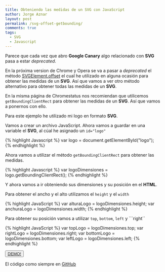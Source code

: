 ```yaml
---
title: Obteniendo las medidas de un SVG con JavaScript
author: Jorge Aznar
layout: post
permalink: /svg-offset-getbounding/
comments: true
tags:
  - SVG
  - Javascript
---
```


Parece que cada vez que abro **Google Canary** algo relacionado con **SVG** pasa a estar *deprecated*.

<!--more-->

En la próxima version de Chrome y Opera se va a pasar a *deprecated* el método [SVGElement.offset](https://www.chromestatus.com/features/5724912467574784) el cual he utilizado en alguna ocasión para obtener las medidas de un **SVG**. Así que vamos a ver otro método alternativo para obtener todas las medidas de un **SVG**.

En la misma página de Chromestatus nos recomiendan que utilicemos ```getBoundingClientRect``` para obtener las medidas de un **SVG**. Así que vamos a ponernos con ello.

Para este ejemplo he utilizado mi logo en formato **SVG**.

Vamos a crear un archivo JavaScript. Ahora vamos a guardar en una variable el **SVG**, al cúal he asignado un ```id="logo"```

{% highlight Javascript %}
var logo = document.getElementById("logo");
{% endhighlight %}

Ahora vamos a utilizar el método ```getBoundingClientRect``` para obtener las medidas.

{% highlight Javascript %}
var logoDimensiones = logo.getBoundingClientRect();
{% endhighlight %}

Y ahora vamos a ir obteniendo sus dimensiones y su posición en el **HTML**.

Para obtener el ancho y el alto utilizamos el ```height``` y el ```width```

{% highlight JavaScript %}
var alturaLogo = logoDimensiones.height;
var anchuraLogo = logoDimensiones.width;
{% endhighlight %}

Para obtener su posición vamos a utilizar ```top```, ```bottom```, ```left``` y ```right``

{% highlight JavaScript %}
var topLogo = logoDimensiones.top;
var rightLogo = logoDimensiones.right;
var bottomLogo = logoDimensiones.bottom;
var leftLogo = logoDimensiones.left;
{% endhighlight %}

<button class="boton-centrar">
  <a target="_blank" class="btn" href="http://jorgeatgu.com/ejemplos/svg-javascript/medidas-svg.html">DEMO!</a>
</button>

El código como siempre en [GitHub](https://github.com/jorgeatgu/ejemplos-blog/tree/master/manipulando-svg-con-javascript)